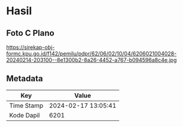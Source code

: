 # Hasil

## Foto C Plano

https://sirekap-obj-formc.kpu.go.id/f142/pemilu/pdpr/62/06/02/10/04/6206021004028-20240214-203100--8e1300b2-8a26-4452-a767-b094596a8c4e.jpg


## Metadata

| Key        | Value               |
| ---------- | ------------------- |
| Time Stamp | 2024-02-17 13:05:41 |
| Kode Dapil | 6201                |




